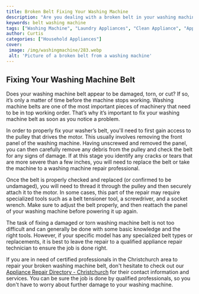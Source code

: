 ```yaml
---
title: Broken Belt Fixing Your Washing Machine
description: "Are you dealing with a broken belt in your washing machine This blog post will give you an overview of the issue and how to fix it Dont let a broken belt stop you from doing your laundry - get started now"
keywords: belt washing machine
tags: ["Washing Machine", "Laundry Appliances", "Clean Appliance", "Appliance Parts"]
author: Curtis
categories: ["Household Appliances"]
cover: 
 image: /img/washingmachine/283.webp
 alt: 'Picture of a broken belt from a washing machine'
---
```

## Fixing Your Washing Machine Belt 
Does your washing machine belt appear to be damaged, torn, or cut? If so, it’s only a matter of time before the machine stops working. Washing machine belts are one of the most important pieces of machinery that need to be in top working order. That’s why it’s important to fix your washing machine belt as soon as you notice a problem.

In order to properly fix your washer’s belt, you'll need to first gain access to the pulley that drives the motor. This usually involves removing the front panel of the washing machine. Having unscrewed and removed the panel, you can then carefully remove any debris from the pulley and check the belt for any signs of damage. If at this stage you identify any cracks or tears that are more severe than a few inches, you will need to replace the belt or take the machine to a washing machine repair professional.

Once the belt is properly checked and replaced (or confirmed to be undamaged), you will need to thread it through the pulley and then securely attach it to the motor. In some cases, this part of the repair may require specialized tools such as a belt tensioner tool, a screwdriver, and a socket wrench. Make sure to adjust the belt properly, and then reattach the panel of your washing machine before powering it up again. 

The task of fixing a damaged or torn washing machine belt is not too difficult and can generally be done with some basic knowledge and the right tools. However, if your specific model has any specialized belt types or replacements, it is best to leave the repair to a qualified appliance repair technician to ensure the job is done right. 

If you are in need of certified professionals in the Christchurch area to repair your broken washing machine belt, don't hesitate to check out our [Appliance Repair Directory - Christchurch](./pages/appliance-repair-technicians/new-zealand/christchurch) for their contact information and services. You can be sure the job is done by qualified professionals, so you don't have to worry about further damage to your washing machine.
